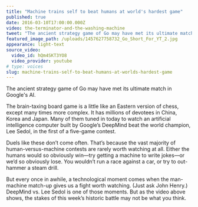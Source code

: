 ```yaml
---
title: "Machine trains self to beat humans at world's hardest game"
published: true
date: 2016-03-10T17:00:00.000Z
video: the-terminator-and-the-washing-machine
tweet: "The ancient strategy game of Go may have met its ultimate match in Google's new AI."
featured_image_path: /uploads/1457627758732_Go_Short_For_YT_2.jpg
appearance: light-text
source_video:
  video_id: hQm4SKT3YO8
  video_provider: youtube
# type: voices
slug: machine-trains-self-to-beat-humans-at-worlds-hardest-game
---
```


The ancient strategy game of Go may have met its ultimate match in Google's AI.

The brain-taxing board game is a little like an Eastern version of chess, except many times more complex. It has millions of devotees in China, Korea and Japan. Many of them tuned in today to watch an artificial intelligence computer built by Google’s DeepMind beat the world champion, Lee Sedol, in the first of a five-game contest.

Duels like these don’t come often. That’s because the vast majority of human-versus-machine contests are rarely worth watching at all. Either the humans would so obviously win—try getting a machine to write jokes—or we’d so obviously lose. You wouldn’t run a race against a car, or try to out-hammer a steam drill.

But every once in awhile, a technological moment comes when the man-machine match-up gives us a fight worth watching. (Just ask John Henry.) DeepMind vs. Lee Sedol is one of those moments. But as the video above shows, the stakes of this week’s historic battle may not be what you think.


